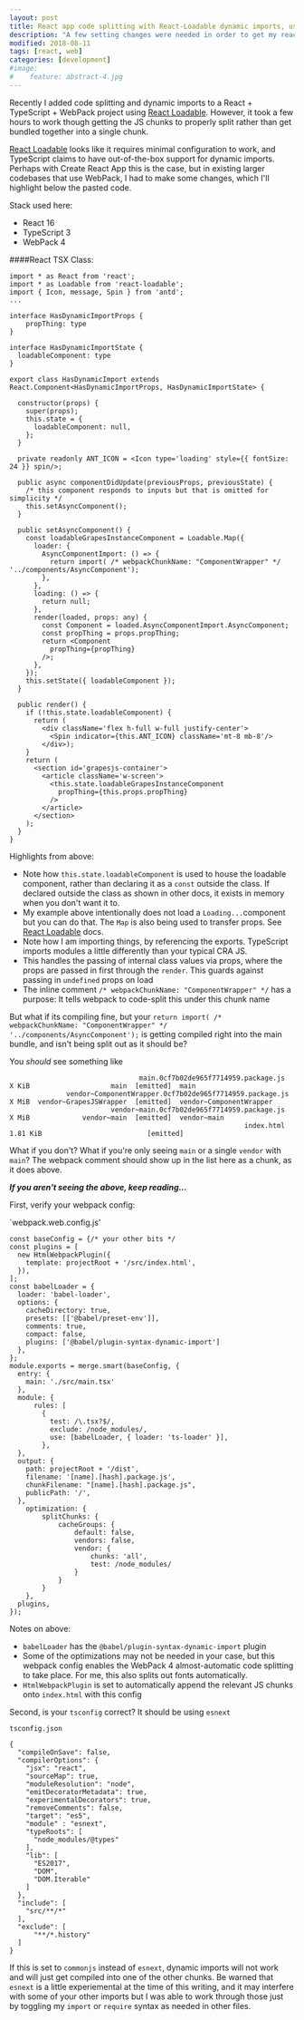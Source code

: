 ```yaml
---
layout: post
title: React app code splitting with React-Loadable dynamic imports, using TypeScript and WebPack
description: "A few setting changes were needed in order to get my react app code-splitting properly in a project with TypeScript and WebPack"
modified: 2018-08-11
tags: [react, web]
categories: [development]
#image:
#    feature: abstract-4.jpg
---
```


Recently I added code splitting and dynamic imports to a React + TypeScript + WebPack project using [React Loadable](https://github.com/jamiebuilds/react-loadable). However, it took a few hours to work though getting the JS chunks to properly split rather than get bundled together into a single chunk.


[React Loadable](https://github.com/jamiebuilds/react-loadable) looks like it requires minimal configuration to work, and TypeScript claims to have out-of-the-box support for dynamic imports. Perhaps with Create React App this is the case, but in existing larger codebases that use WebPack, I had to make some changes, which I'll highlight below the pasted code.

Stack used here:
- React 16
- TypeScript 3
- WebPack 4


####React TSX Class:


```$javascript
import * as React from 'react';
import * as Loadable from 'react-loadable';
import { Icon, message, Spin } from 'antd';
...

interface HasDynamicImportProps {
    propThing: type
}

interface HasDynamicImportState {
  loadableComponent: type
}

export class HasDynamicImport extends React.Component<HasDynamicImportProps, HasDynamicImportState> {

  constructor(props) {
    super(props);
    this.state = {
      loadableComponent: null,
    };
  }
  
  private readonly ANT_ICON = <Icon type='loading' style={{ fontSize: 24 }} spin/>;

  public async componentDidUpdate(previousProps, previousState) {
    /* this component responds to inputs but that is omitted for simplicity */
    this.setAsyncComponent();
  }

  public setAsyncComponent() {
    const loadableGrapesInstanceComponent = Loadable.Map({
      loader: {
        AsyncComponentImport: () => {
          return import( /* webpackChunkName: "ComponentWrapper" */ '../components/AsyncComponent');
        },
      },
      loading: () => {
        return null;
      },
      render(loaded, props: any) {
        const Component = loaded.AsyncComponentImport.AsyncComponent;
        const propThing = props.propThing;
        return <Component
          propThing={propThing}
        />;
      },
    });
    this.setState({ loadableComponent });
  }

  public render() {
    if (!this.state.loadableComponent) {
      return (
        <div className='flex h-full w-full justify-center'>
          <Spin indicator={this.ANT_ICON} className='mt-8 mb-8'/>
        </div>);
    }
    return (
      <section id='grapesjs-container'>
        <article className='w-screen'>
          <this.state.loadableGrapesInstanceComponent
            propThing={this.props.propThing}
          />
        </article>
      </section>
    );
  }
}

```

Highlights from above:
- Note how `this.state.loadableComponent` is used to house the loadable component, rather than declaring it as a `const` outside the class. If declared outside the class as shown in other docs, it exists in memory when you don't want it to.
- My example above intentionally does not load a `Loading...`component but you can do that. The `Map` is also being used to transfer props. See [React Loadable](https://github.com/jamiebuilds/react-loadable) docs.
- Note how I am importing things, by referencing the exports. TypeScript imports modules a little differently than your typical CRA JS.
- This handles the passing of internal class values via props, where the props are passed in first through the `render`. This guards against passing in `undefined` props on load
- The inline comment  `/* webpackChunkName: "ComponentWrapper" */` has a purpose: It tells webpack to code-split this under this chunk name


But what if its compiling fine, but your `return import( /* webpackChunkName: "ComponentWrapper" */ '../components/AsyncComponent');` is getting compiled right into the main bundle, and isn't being split out as it should be?

You *should* see something like
```
                                main.0cf7b02de965f7714959.package.js   X KiB                    main  [emitted]  main
              vendor~ComponentWrapper.0cf7b02de965f7714959.package.js  X MiB  vendor~GrapesJSWrapper  [emitted]  vendor~ComponentWrapper
                         vendor~main.0cf7b02de965f7714959.package.js  X MiB             vendor~main  [emitted]  vendor~main
                                                          index.html  1.81 KiB                          [emitted]  
```

What if you don't? What if you're only seeing `main` or a single `vendor` with `main`? The webpack comment should show up in the list here as a chunk, as it does above.

***If you aren't seeing the above, keep reading...***

First, verify your webpack config:

`webpack.web.config.js'
```$xslt
const baseConfig = {/* your other bits */
const plugins = [
  new HtmlWebpackPlugin({
    template: projectRoot + '/src/index.html',
  }),
];
const babelLoader = {
  loader: 'babel-loader',
  options: {
    cacheDirectory: true,
    presets: [['@babel/preset-env']],
    comments: true,
    compact: false,
    plugins: ['@babel/plugin-syntax-dynamic-import']
  },
};
module.exports = merge.smart(baseConfig, {
  entry: {
    main: './src/main.tsx'
  },
  module: {
      rules: [
        {
          test: /\.tsx?$/,
          exclude: /node_modules/,
          use: [babelLoader, { loader: 'ts-loader' }],
        },
  },
  output: {
    path: projectRoot + '/dist',
    filename: '[name].[hash].package.js',
    chunkFilename: "[name].[hash].package.js",
    publicPath: '/',
  },
    optimization: {
        splitChunks: {
            cacheGroups: {
                default: false,
                vendors: false,
                vendor: {
                    chunks: 'all',
                    test: /node_modules/
                }
            }
        }
    },
  plugins,
});
```

Notes on above:
- `babelLoader` has the `@babel/plugin-syntax-dynamic-import` plugin
- Some of the optimizations may not be needed in your case, but this webpack config enables the WebPack 4 almost-automatic code splitting to take place. For me, this also splits out fonts automatically.
- `HtmlWebpackPlugin` is set to automatically append the relevant JS chunks onto `index.html` with this config

Second, is your `tsconfig` correct? It should be using `esnext`

`tsconfig.json`
```$xslt
{
  "compileOnSave": false,
  "compilerOptions": {
    "jsx": "react",
    "sourceMap": true,
    "moduleResolution": "node",
    "emitDecoratorMetadata": true,
    "experimentalDecorators": true,
    "removeComments": false,
    "target": "es5",
    "module" : "esnext",
    "typeRoots": [
      "node_modules/@types"
    ],
    "lib": [
      "ES2017",
      "DOM",
      "DOM.Iterable"
    ]
  },
  "include": [
    "src/**/*"
  ],
  "exclude": [
      "**/*.history"
  ]
}

```
If this is set to `commonjs` instead of `esnext`, dynamic imports will not work and will just get compiled into one of the other chunks. Be warned that `esnext` is a little experiemental at the time of this writing, and it may interfere with some of your other imports but I was able to work through those just by toggling my `import` or `require` syntax as needed in other files.
